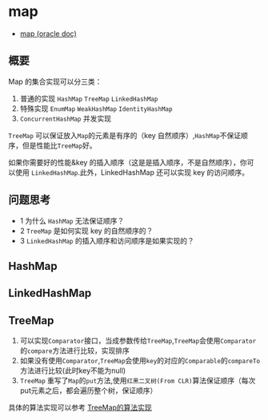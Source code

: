 # map

- [map (oracle doc)](https://docs.oracle.com/javase/tutorial/collections/implementations/map.html)

## 概要

Map 的集合实现可以分三类：

1. 普通的实现 `HashMap` `TreeMap` `LinkedHashMap`
2. 特殊实现 `EnumMap` `WeakHashMap` `IdentityHashMap`
3. `ConcurrentHashMap` 并发实现

`TreeMap` 可以保证放入`Map`的元素是有序的（key 自然顺序）,`HashMap`不保证顺序，但是性能比`TreeMap`好。

如果你需要好的性能&key 的插入顺序（这是是插入顺序，不是自然顺序），你可以使用 `LinkedHashMap`.此外，LinkedHashMap 还可以实现 key 的访问顺序。

## 问题思考

- 1 为什么 `HashMap` 无法保证顺序？
- 2 `TreeMap` 是如何实现 key 的自然顺序的？
- 3 `LinkedHashMap` 的插入顺序和访问顺序是如果实现的？

## HashMap

## LinkedHashMap

## TreeMap

1. 可以实现`Comparator`接口，当成参数传给`TreeMap`,`TreeMap`会使用`Comparator`的`compare`方法进行比较，实现排序
2. 如果没有使用`Comparator`,`TreeMap`会使用`key`的对应的`Comparable`的`compareTo`方法进行比较(此时key不能为null)
3. `TreeMap` 重写了`Map`的`put`方法,使用`红黑二叉树(From CLR)`算法保证顺序（每次put元素之后，都会遍历整个树，保证顺序）

具体的算法实现可以参考 [TreeMap的算法实现](https://liujiacai.net/blog/2015/09/04/java-treemap/)